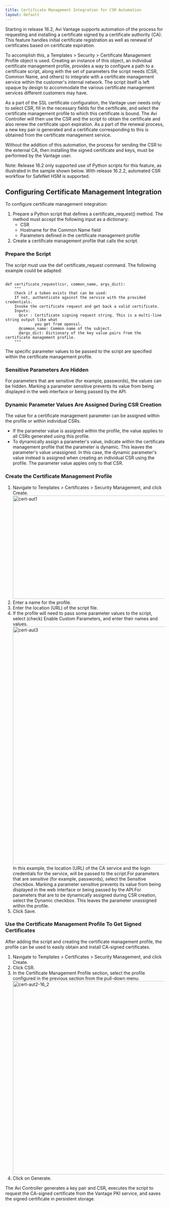 ```yaml
---
title: Certificate Management Integration for CSR Automation
layout: default
---
```

Starting in release 16.2, Avi Vantage supports automation of the process for requesting and installing a certificate signed by a certificate authority (CA). This feature handles initial certificate registration as well as renewal of certificates based on certificate expiration.

To accomplish this, a Templates > Security > Certificate Management Profile object is used. Creating an instance of this object, an individual certificate management profile, provides a way to configure a path to a certificate script, along with the set of parameters the script needs (CSR, Common Name, and others) to integrate with a certificate management service within the customer's internal network. The script itself is left opaque by design to accommodate the various certificate management services different customers may have.

<a name="automated-CSR-workflow-for-HSM"></a>
As a part of the SSL certificate configuration, the Vantage user needs only to select CSR, fill in the necessary fields for the certificate, and select the certificate management profile to which this certificate is bound. The Avi Controller will then use the CSR and the script to obtain the certificate and also renew the certificate upon expiration. As a part of the renewal process, a new key pair is generated and a certificate corresponding to this is obtained from the certificate management service.

Without the addition of this automation, the process for sending the CSR to the external CA, then installing the signed certificate and keys, must be performed by the Vantage user.

Note: Release 16.2 only supported use of Python scripts for this feature, as illustrated in the sample shown below. With release 16.2.2, automated CSR workflow for SafeNet HSM is supported.

## Configuring Certificate Management Integration

To configure certificate management integration:
<ol> 
 <li>Prepare a Python script that defines a certificate_request() method. The method must accept the following input as a dictionary: 
  <ul> 
   <li>CSR</li> 
   <li>Hostname for the Common Name field</li> 
   <li>Parameters defined in the certificate management profile</li> 
  </ul> </li> 
 <li>Create a certificate management profile that calls the script.</li> 
</ol>  

### Prepare the Script

The script must use the def certificate_request command. The following example could be adapted:

<pre class="command-line language-bash" data-user="aviuser" data-host="avihost" data-output="1-100" white-space="pre"><code>
def certificate_request(csr, common_name, args_dict):
    """
    Check if a token exists that can be used:
    If not, authenticate against the service with the provided credentials.
    Invoke the certificate request and get back a valid certificate.
    Inputs:
      @csr : Certificate signing request string. This is a multi-line string output like what
             you get from openssl.
      @common_name: Common name of the subject.
      @args_dict: Dictionary of the key value pairs from the certificate management profile.
    """
</code></pre> 

The specific parameter values to be passed to the script are specified within the certificate management profile.

### Sensitive Parameters Are Hidden

For parameters that are sensitive (for example, passwords), the values can be hidden. Marking a parameter sensitive prevents its value from being displayed in the web interface or being passed by the API.

### Dynamic Parameter Values Are Assigned During CSR Creation

The value for a certificate management parameter can be assigned within the profile or within individual CSRs.

* If the parameter value is assigned within the profile, the value applies to all CSRs generated using this profile.
* To dynamically assign a parameter's value, indicate within the certificate management profile that the parameter is dynamic. This leaves the parameter's value unassigned. In this case, the dynamic parameter's value instead is assigned when creating an individual CSR using the profile. The parameter value apples only to that CSR.  

### Create the Certificate Management Profile

<ol> 
 <li>Navigate to Templates &gt; Certificates &gt; Security Management, and click Create.<br> <a href="img/cert-aut1.png"><img class="alignnone size-full wp-image-7975" src="img/cert-aut1.png" alt="cert-aut1" width="906" height="326"></a></li> 
 <li>Enter a name for the profile.</li> 
 <li>Enter the location (URL) of the script file.</li> 
 <li>If the profile will need to pass some parameter values to the script, select (check) Enable Custom Parameters, and enter their names and values.<br> <a href="img/cert-aut3.png"><img class="alignnone size-full wp-image-7978" src="img/cert-aut3.png" alt="cert-aut3" width="1729" height="751"></a><br> In this example, the location (URL) of the CA service and the login credentials for the service, will be passed to the script.For parameters that are sensitive (for example, passwords), select the Sensitive checkbox. Marking a parameter sensitive prevents its value from being displayed in the web interface or being passed by the API.For parameters that are to be dynamically assigned during CSR creation, select the Dynamic checkbox. This leaves the parameter unassigned within the profile.</li> 
 <li>Click Save.</li> 
</ol>  

### Use the Certificate Management Profile To Get Signed Certificates

After adding the script and creating the certificate management profile, the profile can be used to easily obtain and install CA-signed certificates.
<ol> 
 <li>Navigate to Templates &gt; Certificates &gt; Security Management, and click Create.</li> 
 <li>Click CSR.</li> 
 <li>In the Certificate Management Profile section, select the profile configured in the previous section from the pull-down menu.<br> <a href="img/cert-aut2-16_2.png"><img class="alignnone size-full wp-image-9129" src="img/cert-aut2-16_2.png" alt="cert-aut2-16_2" width="956" height="611"></a></li> 
 <li>Click on Generate.</li> 
</ol> 

The Avi Controller generates a key pair and CSR, executes the script to request the CA-signed certificate from the Vantage PKI service, and saves the signed certificate in persistent storage.

